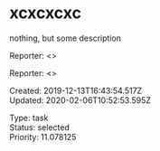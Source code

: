 # xcxcxcxc

nothing, but some description

Reporter:  <>

Reporter:  <>

Created: 2019-12-13T16:43:54.517Z  
Updated: 2020-02-06T10:52:53.595Z

Type: task  
Status: selected  
Priority: 11.078125
